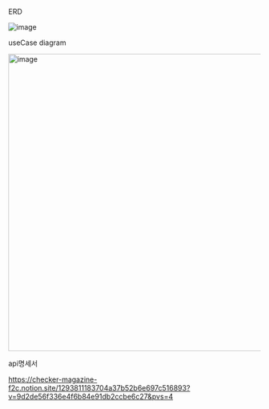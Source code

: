 



ERD 

![image](https://github.com/hamseungwan2023/personalAssignment/assets/125807759/37ff1489-57f9-499b-bb90-54da575adf9b)

useCase diagram

<img width="593" alt="image" src="https://github.com/hamseungwan2023/personalAssignment/assets/125807759/e9375654-d21f-4a80-9122-2e850d486e07">


api명세서

https://checker-magazine-f2c.notion.site/1293811183704a37b52b6e697c516893?v=9d2de56f336e4f6b84e91db2ccbe6c27&pvs=4
